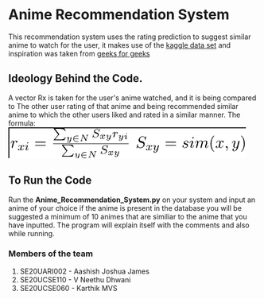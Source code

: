 # Anime Recommendation System
This recommendation system uses the rating prediction to suggest similar anime
to watch for the user, it makes use of the 
[kaggle data set](https://www.kaggle.com/datasets/CooperUnion/anime-recommendations-database)
and inspiration was taken from 
[geeks for geeks](https://www.geeksforgeeks.org/recommendation-system-in-python/)
## Ideology Behind the Code.
A vector Rx is taken for the user's anime watched, and it is being compared to 
The other user rating of that anime and being recommended similar anime to which
the other users liked and rated in a similar manner.
The formula:
![formula](https://github.com/AashishJoshua05/Anime_Recommendation_System/blob/master/Screenshot%202022-05-30%20120401.png?raw=true)

## To Run the Code
Run the **Anime_Recommendation_System.py** on your system and input an anime of your choice
if the anime is present in the database you will be suggested a minimum of 10 animes that are similiar 
to the anime that you have inputted. The program will explain itself with the comments and also while running.

### Members of the team
1. SE20UARI002 - Aashish Joshua James
2. SE20UCSE110 - V Neethu Dhwani
3. SE20UCSE060 - Karthik MVS

